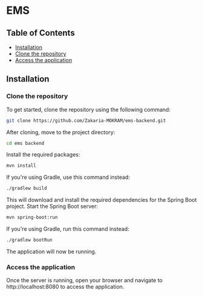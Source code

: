 
# EMS

## Table of Contents
- [Installation](#installation)
- [Clone the repository](#Clone_the_repository)
- [Access the application](#Access_the_application)

## Installation

### Clone the repository
To get started, clone the repository using the following command:
```bash
git clone https://github.com/Zakaria-MOKRAM/ems-backend.git 
```
After cloning, move to the project directory:<br>
```bash
cd ems backend
```
Install the required packages:<br>
```bash
mvn install
```
If you're using Gradle, use this command instead:
```bash
./gradlew build
```
This will download and install the required dependencies for the Spring Boot project.
Start the Spring Boot server:
```bash
mvn spring-boot:run
```
If you're using Gradle, run this command instead:
```bash
./gradlew bootRun
```
The application will now be running.
### Access the application
Once the server is running, open your browser and navigate to http://localhost:8080 to access the application.
